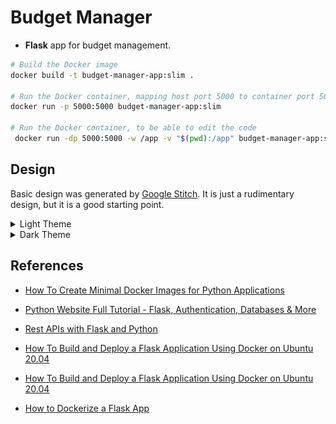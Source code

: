 # Budget Manager

- **Flask** app for budget management.

```bash
# Build the Docker image
docker build -t budget-manager-app:slim .

# Run the Docker container, mapping host port 5000 to container port 5000
docker run -p 5000:5000 budget-manager-app:slim

# Run the Docker container, to be able to edit the code
 docker run -dp 5000:5000 -w /app -v "$(pwd):/app" budget-manager-app:slim
```

## Design

Basic design was generated by [Google Stitch](https://stitch.withgoogle.com/). It is just a rudimentary design, but it is a good starting point.

<details>
<summary>Light Theme</summary>

<table>
  <tr>
    <td><img src="readme_docs/design/light-theme/01-home.png" alt="Home" width="200"/></td>
    <td><img src="readme_docs/design/light-theme/02-login.png" alt="Login" width="200"/></td>
    <td><img src="readme_docs/design/light-theme/03-register.png" alt="Register" width="200"/></td>
  </tr>
  <tr>
    <td><img src="readme_docs/design/light-theme/04-reset.png" alt="Reset Password" width="200"/></td>
    <td><img src="readme_docs/design/light-theme/05-dashboard.png" alt="Dashboard" width="200"/></td> 
    <td><img src="readme_docs/design/light-theme/06-expenses.png" alt="Expenses" width="200"/></td>
  </tr>
  <tr>
    <td><img src="readme_docs/design/light-theme/07-addexpense.png" alt="Add Expense" width="200"/></td>
    <td><img src="readme_docs/design/light-theme/08-modifyexpense.png" alt="Modify Expense" width="200"/></td>
    <!-- <td><img src="readme_docs/design/light-theme/09-expenses-delete.png" alt="Delete Expense" width="200"/></td> -->
  </tr>
</table>
</details>

<details>
<summary>Dark Theme</summary>

<table>
  <tr>
    <td><img src="readme_docs/design/dark-theme/01-home.png" alt="Home" width="200"/></td>
    <td><img src="readme_docs/design/dark-theme/02-login.png" alt="Login" width="200"/></td>
    <td><img src="readme_docs/design/dark-theme/03-register.png" alt="Register" width="200"/></td>
  </tr>
  <tr>
    <td><img src="readme_docs/design/dark-theme/04-reset.png" alt="Reset Password" width="200"/></td>
    <td><img src="readme_docs/design/dark-theme/05-dashboard.png" alt="Dashboard" width="200"/></td> 
    <td><img src="readme_docs/design/dark-theme/06-expenses.png" alt="Expenses" width="200"/></td>
  </tr>
  <tr>
    <td><img src="readme_docs/design/dark-theme/07-addexpense.png" alt="Add Expense" width="200"/></td>
    <td><img src="readme_docs/design/dark-theme/08-modifyexpense.png" alt="Modify Expense" width="200"/></td>
    <!-- <td><img src="readme_docs/design/dark-theme/09-expenses-delete.png" alt="Delete Expense" width="200"/></td> -->
  </tr>
</table>
</details>

## References

- [How To Create Minimal Docker Images for Python Applications](https://www.kdnuggets.com/how-to-create-minimal-docker-images-for-python-applications)
- [Python Website Full Tutorial - Flask, Authentication, Databases & More](https://youtu.be/dam0GPOAvVI)

- [Rest APIs with Flask and Python](https://rest-apis-flask.teclado.com/docs/flask_smorest/reload_api_docker_container/)

- [How To Build and Deploy a Flask Application Using Docker on Ubuntu 20.04](https://www.digitalocean.com/community/tutorials/how-to-build-and-deploy-a-flask-application-using-docker-on-ubuntu-20-04)

- [How To Build and Deploy a Flask Application Using Docker on Ubuntu 20.04](https://blog.cloudsigma.com/build-and-deploy-a-flask-application-with-docker-on-ubuntu-20-04/)

- [How to Dockerize a Flask App](https://www.freecodecamp.org/news/how-to-dockerize-a-flask-app/)
